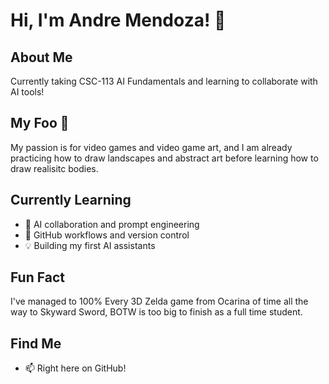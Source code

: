 # Hi, I'm Andre Mendoza! 👋

## About Me
Currently taking CSC-113 AI Fundamentals and learning to collaborate with AI tools!

## My Foo 🎯
My passion is for video games and video game art, and I am already practicing how to draw landscapes and abstract art before learning how to draw realisitc bodies.

## Currently Learning
- 🤖 AI collaboration and prompt engineering
- 🐙 GitHub workflows and version control
- 💡 Building my first AI assistants

## Fun Fact
I've managed to 100% Every 3D Zelda game from Ocarina of time all the way to Skyward Sword, BOTW is too big to finish as a full time student.

## Find Me
- 📫 Right here on GitHub!
